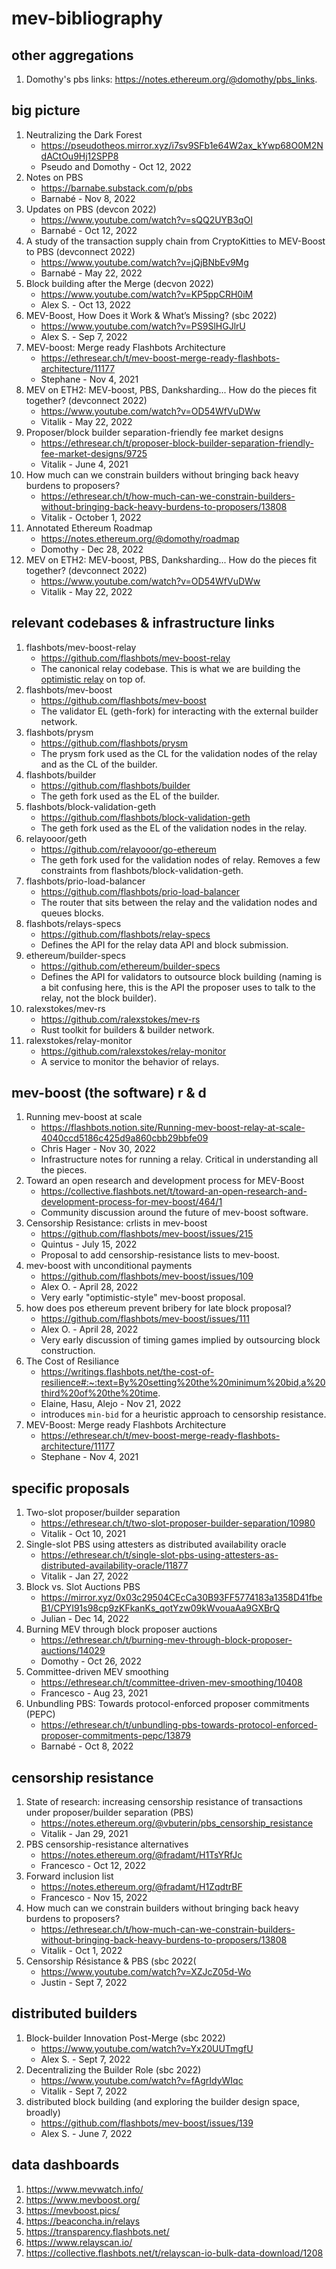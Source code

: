 # mev-bibliography

## other aggregations 
1. Domothy's pbs links: https://notes.ethereum.org/@domothy/pbs_links. 

## big picture
1. Neutralizing the Dark Forest
   - https://pseudotheos.mirror.xyz/i7sv9SFb1e64W2ax_kYwp68O0M2NdACtOu9Hj12SPP8
   - Pseudo and Domothy - Oct 12, 2022 
2. Notes on PBS
   - https://barnabe.substack.com/p/pbs
   - Barnabé - Nov 8, 2022
3. Updates on PBS (devcon 2022)
   - https://www.youtube.com/watch?v=sQQ2UYB3qOI
   - Barnabé - Oct 12, 2022
4. A study of the transaction supply chain from CryptoKitties to MEV-Boost to PBS (devconnect 2022) 
   - https://www.youtube.com/watch?v=jQjBNbEv9Mg
   - Barnabé - May 22, 2022
5. Block building after the Merge (decvon 2022)
   - https://www.youtube.com/watch?v=KP5ppCRH0iM
   - Alex S. - Oct 13, 2022
6. MEV-Boost, How Does it Work & What’s Missing? (sbc 2022)
   - https://www.youtube.com/watch?v=PS9SlHGJlrU
   - Alex S. - Sep 7, 2022
7. MEV-boost: Merge ready Flashbots Architecture
   - https://ethresear.ch/t/mev-boost-merge-ready-flashbots-architecture/11177
   - Stephane - Nov 4, 2021
8. MEV on ETH2: MEV-boost, PBS, Danksharding... How do the pieces fit together? (devconnect 2022)
   - https://www.youtube.com/watch?v=OD54WfVuDWw
   - Vitalik - May 22, 2022
9. Proposer/block builder separation-friendly fee market designs
   - https://ethresear.ch/t/proposer-block-builder-separation-friendly-fee-market-designs/9725
   - Vitalik - June 4, 2021
10. How much can we constrain builders without bringing back heavy burdens to proposers?
    - https://ethresear.ch/t/how-much-can-we-constrain-builders-without-bringing-back-heavy-burdens-to-proposers/13808
    - Vitalik - October 1, 2022
11. Annotated Ethereum Roadmap
    - https://notes.ethereum.org/@domothy/roadmap
    - Domothy - Dec 28, 2022
12. MEV on ETH2: MEV-boost, PBS, Danksharding... How do the pieces fit together? (devconnect 2022)
    - https://www.youtube.com/watch?v=OD54WfVuDWw
    - Vitalik - May 22, 2022

## relevant codebases & infrastructure links
1. flashbots/mev-boost-relay
   - https://github.com/flashbots/mev-boost-relay
   - The canonical relay codebase. This is what we are building the [optimistic relay](https://github.com/flashbots/mev-boost-relay/pull/285) on top of.
2. flashbots/mev-boost
   - https://github.com/flashbots/mev-boost
   - The validator EL (geth-fork) for interacting with the external builder network.
3. flashbots/prysm
   - https://github.com/flashbots/prysm
   - The prysm fork used as the CL for the validation nodes of the relay and as the CL of the builder.
4. flashbots/builder
   - https://github.com/flashbots/builder
   - The geth fork used as the EL of the builder.
5. flashbots/block-validation-geth
   - https://github.com/flashbots/block-validation-geth
   - The geth fork used as the EL of the validation nodes in the relay.
6. relayooor/geth
   - https://github.com/relayooor/go-ethereum
   - The geth fork used for the validation nodes of relay. Removes a few constraints from flashbots/block-validation-geth.
7. flashbots/prio-load-balancer
   - https://github.com/flashbots/prio-load-balancer
   - The router that sits between the relay and the validation nodes and queues blocks.
8. flashbots/relays-specs
   - https://github.com/flashbots/relay-specs
   - Defines the API for the relay data API and block submission.
9. ethereum/builder-specs
   - https://github.com/ethereum/builder-specs
   - Defines the API for validators to outsource block building (naming is a bit confusing here, this is the API the proposer uses to talk to the relay, not the block builder).
10. ralexstokes/mev-rs
    - https://github.com/ralexstokes/mev-rs
    - Rust toolkit for builders & builder network.
11. ralexstokes/relay-monitor
    - https://github.com/ralexstokes/relay-monitor
    - A service to monitor the behavior of relays.

## mev-boost (the software) r & d
1. Running mev-boost at scale
   - https://flashbots.notion.site/Running-mev-boost-relay-at-scale-4040ccd5186c425d9a860cbb29bbfe09
   - Chris Hager - Nov 30, 2022
   - Infrastructure notes for running a relay. Critical in understanding all the pieces.
2. Toward an open research and development process for MEV-Boost
   - https://collective.flashbots.net/t/toward-an-open-research-and-development-process-for-mev-boost/464/1
   - Community discussion around the future of mev-boost software.
3. Censorship Resistance: crlists in mev-boost
   - https://github.com/flashbots/mev-boost/issues/215
   - Quintus - July 15, 2022
   - Proposal to add censorship-resistance lists to mev-boost.
4. mev-boost with unconditional payments
   - https://github.com/flashbots/mev-boost/issues/109
   - Alex O. - April 28, 2022
   - Very early "optimistic-style" mev-boost proposal.
5. how does pos ethereum prevent bribery for late block proposal?
   - https://github.com/flashbots/mev-boost/issues/111
   - Alex O. - April 28, 2022
   - Very early discussion of timing games implied by outsourcing block construction.
6. The Cost of Resiliance
   - https://writings.flashbots.net/the-cost-of-resilience#:~:text=By%20setting%20the%20minimum%20bid,a%20third%20of%20the%20time.
   - Elaine, Hasu, Alejo - Nov 21, 2022
   - introduces `min-bid` for a heuristic approach to censorship resistance. 
7. MEV-Boost: Merge ready Flashbots Architecture
   - https://ethresear.ch/t/mev-boost-merge-ready-flashbots-architecture/11177 
   - Stephane - Nov 4, 2021

## specific proposals
1. Two-slot proposer/builder separation
   - https://ethresear.ch/t/two-slot-proposer-builder-separation/10980
   - Vitalik - Oct 10, 2021
2. Single-slot PBS using attesters as distributed availability oracle
   - https://ethresear.ch/t/single-slot-pbs-using-attesters-as-distributed-availability-oracle/11877
   - Vitalik - Jan 27, 2022
3. Block vs. Slot Auctions PBS
   - https://mirror.xyz/0x03c29504CEcCa30B93FF5774183a1358D41fbeB1/CPYI91s98cp9zKFkanKs_qotYzw09kWvouaAa9GXBrQ
   - Julian - Dec 14, 2022
4. Burning MEV through block proposer auctions
   - https://ethresear.ch/t/burning-mev-through-block-proposer-auctions/14029
   - Domothy - Oct 26, 2022
5. Committee-driven MEV smoothing
   - https://ethresear.ch/t/committee-driven-mev-smoothing/10408
   - Francesco - Aug 23, 2021
6. Unbundling PBS: Towards protocol-enforced proposer commitments (PEPC)
   - https://ethresear.ch/t/unbundling-pbs-towards-protocol-enforced-proposer-commitments-pepc/13879
   - Barnabé - Oct 8, 2022

## censorship resistance
1. State of research: increasing censorship resistance of transactions under proposer/builder separation (PBS)
   - https://notes.ethereum.org/@vbuterin/pbs_censorship_resistance
   - Vitalik - Jan 29, 2021
2. PBS censorship-resistance alternatives
   - https://notes.ethereum.org/@fradamt/H1TsYRfJc
   - Francesco - Oct 12, 2022
3. Forward inclusion list
   - https://notes.ethereum.org/@fradamt/H1ZqdtrBF
   - Francesco - Nov 15, 2022
4. How much can we constrain builders without bringing back heavy burdens to proposers?
   - https://ethresear.ch/t/how-much-can-we-constrain-builders-without-bringing-back-heavy-burdens-to-proposers/13808
   - Vitalik - Oct 1, 2022
5. Censorship Résistance & PBS (sbc 2022(
   - https://www.youtube.com/watch?v=XZJcZ05d-Wo
   - Justin - Sept 7, 2022

## distributed builders
1. Block-builder Innovation Post-Merge (sbc 2022)
   - https://www.youtube.com/watch?v=Yx20UUTmgfU
   - Alex S. - Sept 7, 2022
2. Decentralizing the Builder Role (sbc 2022)
   - https://www.youtube.com/watch?v=fAgrIdyWIqc
   - Vitalik - Sept 7, 2022
3. distributed block building (and exploring the builder design space, broadly)
   - https://github.com/flashbots/mev-boost/issues/139
   - Alex S. - June 7, 2022

## data dashboards
1. https://www.mevwatch.info/
2. https://www.mevboost.org/
3. https://mevboost.pics/
4. https://beaconcha.in/relays
5. https://transparency.flashbots.net/
6. https://www.relayscan.io/
7. https://collective.flashbots.net/t/relayscan-io-bulk-data-download/1208

 
